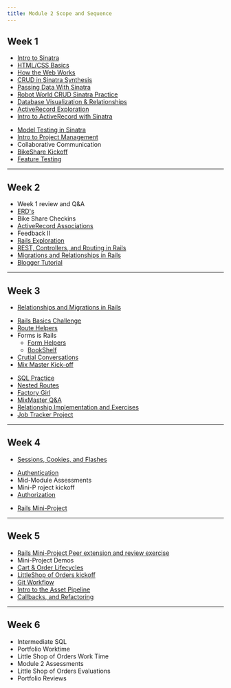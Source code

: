 ```yaml
---
title: Module 2 Scope and Sequence
---
```


## Week 1

* [Intro to Sinatra](introduction_to_sinatra)
* [HTML/CSS Basics](http://backend.turing.io/module2/slides/html_css_basics/html_css_basics)
* [How the Web Works](http://backend.turing.io/module2/slides/how_the_web_works/slides)
* [CRUD in Sinatra Synthesis](crud_sinatra_synthesis)
* [Passing Data With Sinatra](https://github.com/turingschool/shopping)
* [Robot World CRUD Sinatra Practice](robot_world_crud_sinatra)
* [Database Visualization & Relationships](visualising_and_implementing_database_relationships)
* [ActiveRecord Exploration](https://github.com/turingschool/intro-to-ar)
* [Intro to ActiveRecord with Sinatra](intro_to_active_record_in_sinatra)
<!-- * [Professional Development: Flower Exercise](../professional_development/module_two/flower_exercise) -->
* [Model Testing in Sinatra](model_testing_in_sinatra_with_horses)
* [Intro to Project Management](intro_to_project_management)
* Collaborative Communication
* [BikeShare Kickoff](https://github.com/turingschool/bike-share)
* [Feature Testing](feature_testing_in_sinatra_with_horses)

-------

## Week 2

<!-- * [Intermediate Sql]() -->
* Week 1 review and Q&A
* [ERD's](entity-relationship-diagramming)
* Bike Share Checkins
* [ActiveRecord Associations](activerecord_associations)
* Feedback II
* [Rails Exploration](https://github.com/turingschool/ruby-submissions/blob/master/1701-b/2module/exploration/sinatra_v_rails.markdown)
* [REST, Controllers, and Routing in Rails](rest_routing_and_controllers_in_rails)
* [Migrations and Relationships in Rails](migrations-databases-relationships)
* [Blogger Tutorial](http://backend.turing.io/module2/projects/blogger)

-------

## Week 3

* [Relationships and Migrations in Rails](models_databases_relationships)
<!-- * [Revisiting the ActiveRecord Obstacle Course](active_record_obstacle_course) -->
* [Rails Basics Challenge](models_databases_relationships_routes_controllers_oh_my)
* [Route Helpers](route_helpers)
* Forms is Rails
  * [Form Helpers](form_helpers_rails)
  * [BookShelf](forms_primer)
* [Crutial Conversations]()
* [Mix Master Kick-off](http://backend.turing.io/module2/projects/mix_master/1_getting_started)
<!-- * [Ruby Pairing](https://github.com/turingschool/challenges/blob/master/flatten.markdown) -->
* [SQL Practice](sql)
* [Nested Routes](advanced_routing_rails)
* [Factory Girl](factory_documentation)
* [MixMaster Q&A](http://backend.turing.io/module2/projects/mix_master/1_getting_started)
* [Relationship Implementation and Exercises](https://github.com/turingschool-examples/relationship_practice_exercises)
* [Job Tracker Project](https://github.com/turingschool/job-tracker)

-------

## Week 4

* [Sessions, Cookies, and Flashes](sessions_cookies_flashes)
<!-- * Mid-Module Assessments Authentication Workshop???? -->
* [Authentication](authentication)
* Mid-Module Assessments
* Mini-P  roject kickoff
* [Authorization](authorization-in-rails)
<!-- * [Exploring Apis](exploring_apis) -->
<!-- * [Advanced Routing in Rails](advanced_routing_rails) -->
<!-- * [Rails Views Tips & Tricks](rails_views_tips_and_techniques) -->
* [Rails Mini-Project](http://backend.turing.io/module2/projects/mini-project)

-------

## Week 5

* [Rails Mini-Project Peer extension and review exercise](mini-project-gem-implementation)
* Mini-Project Demos
* [Cart & Order Lifecycles](cart_implementation)
* [LittleShop of Orders kickoff](http://backend.turing.io/module2/projects/little_shop)
* [Git Workflow](git-groups)
* [Intro to the Asset Pipeline](intro_to_the_asset_pipeline)
* [Callbacks, and Refactoring](callbacks_and_refactoring.md)

-------

## Week 6

* Intermediate SQL
* Portfolio Worktime
* Little Shop of Orders Work Time
* Module 2 Assessments
* Little Shop of Orders Evaluations
* Portfolio Reviews
